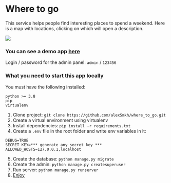 # Where to go

This service helps people find interesting places to spend a weekend. Here is a map with locations, clicking on which will open a description.

![](sample.gif)

### You can see a demo app [here](https://alexsmkh.pythonanywhere.com/)
Login / password for the admin panel: `admin` / `123456`
    

### What you need to start this app locally
You must have the following installed:
```text
python >= 3.8
pip
virtualenv
```

1. Clone project: `git clone https://github.com/alexSmkh/where_to_go.git`
2. Create a virtual environment using virtualenv
3. Install dependencies: `pip install -r requirements.txt`
4. Create a `.env` file in the root folder and write env variables in it:
```text
DEBUG=TRUE
SECRET_KEY=*** generate any secret key ***
ALLOWED_HOSTS=127.0.0.1,localhost
```
5. Create the database: `python manage.py migrate`
6. Create the admin: `python manage.py createsuperuser`
7. Run server: `python manage.py runserver`
8. [Enjoy](http://127.0.0.1:8000)

    